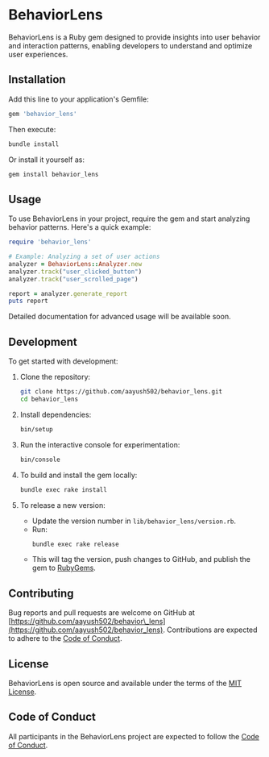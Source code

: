 # BehaviorLens

BehaviorLens is a Ruby gem designed to provide insights into user behavior and interaction patterns, enabling developers to understand and optimize user experiences.

## Installation

Add this line to your application's Gemfile:

```ruby
gem 'behavior_lens'
```

Then execute:

```bash
bundle install
```

Or install it yourself as:

```bash
gem install behavior_lens
```

## Usage

To use BehaviorLens in your project, require the gem and start analyzing behavior patterns. Here's a quick example:

```ruby
require 'behavior_lens'

# Example: Analyzing a set of user actions
analyzer = BehaviorLens::Analyzer.new
analyzer.track("user_clicked_button")
analyzer.track("user_scrolled_page")

report = analyzer.generate_report
puts report
```

Detailed documentation for advanced usage will be available soon.

## Development

To get started with development:

1. Clone the repository:

   ```bash
   git clone https://github.com/aayush502/behavior_lens.git
   cd behavior_lens
   ```

2. Install dependencies:

   ```bash
   bin/setup
   ```

3. Run the interactive console for experimentation:

   ```bash
   bin/console
   ```

4. To build and install the gem locally:

   ```bash
   bundle exec rake install
   ```

5. To release a new version:

   - Update the version number in `lib/behavior_lens/version.rb`.
   - Run:
     ```bash
     bundle exec rake release
     ```
   - This will tag the version, push changes to GitHub, and publish the gem to [RubyGems](https://rubygems.org).

## Contributing

Bug reports and pull requests are welcome on GitHub at [https://github.com/aayush502/behavior\_lens](https://github.com/aayush502/behavior_lens). Contributions are expected to adhere to the [Code of Conduct](https://github.com/aayush502/behavior_lens/blob/main/CODE_OF_CONDUCT.md).

## License

BehaviorLens is open source and available under the terms of the [MIT License](https://opensource.org/licenses/MIT).

## Code of Conduct

All participants in the BehaviorLens project are expected to follow the [Code of Conduct](https://github.com/aayush502/behavior_lens/blob/main/CODE_OF_CONDUCT.md).
